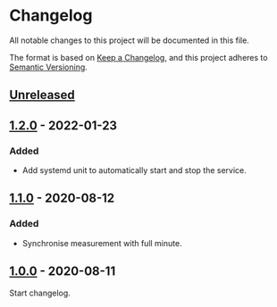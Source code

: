 # Changelog
All notable changes to this project will be documented in this file.

The format is based on [Keep a Changelog](https://keepachangelog.com/en/1.1.0/),
and this project adheres to [Semantic Versioning](https://semver.org/spec/v2.0.0.html).

## [Unreleased]

## [1.2.0] - 2022-01-23

### Added

- Add systemd unit to automatically start and stop the service.

## [1.1.0] - 2020-08-12

### Added

- Synchronise measurement with full minute.

## [1.0.0] - 2020-08-11

Start changelog.

[Unreleased]: https://github.com/Mq89/temperature-monitor/compare/v1.2.0...master
[1.2.0]: https://github.com/Mq89/temperature-monitor/compare/v1.1.0...v1.2.0
[1.1.0]: https://github.com/Mq89/temperature-monitor/compare/v1.0.0...v1.1.0
[1.0.0]: https://github.com/Mq89/temperature-monitor/releases/tag/v1.0.0
